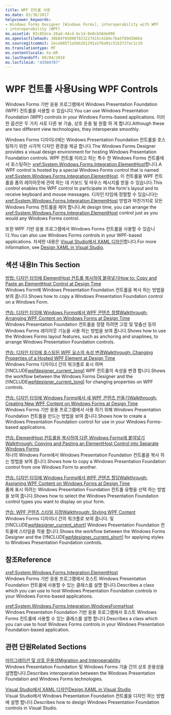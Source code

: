 ```yaml
---
title: WPF 컨트롤 사용
ms.date: 03/30/2017
helpviewer_keywords:
- Windows Forms Designer [Windows Forms], interoperability with WPF
- interoperability [WPF]
ms.assetid: 03c85dce-26ad-44cd-bc1d-8e0cb56de096
ms.openlocfilehash: 30b84f05898f823227415c410dc7ba5f89d58664
ms.sourcegitcommit: 2eceb05f1a5bb261291a1f6a91c5153727ac1c19
ms.translationtype: MT
ms.contentlocale: ko-KR
ms.lasthandoff: 09/04/2018
ms.locfileid: "43504707"
---
```

# <a name="using-wpf-controls"></a><span data-ttu-id="ee446-102">WPF 컨트롤 사용</span><span class="sxs-lookup"><span data-stu-id="ee446-102">Using WPF Controls</span></span>
<span data-ttu-id="ee446-103">Windows Forms 기반 응용 프로그램에서 Windows Presentation Foundation (WPF) 컨트롤을 사용할 수 있습니다.</span><span class="sxs-lookup"><span data-stu-id="ee446-103">You can use Windows Presentation Foundation (WPF) controls in your Windows Forms-based applications.</span></span> <span data-ttu-id="ee446-104">이러한 옵션은 두 가지 서로 다른 뷰 기술, 상호 운용 될 원활 하 게 합니다.</span><span class="sxs-lookup"><span data-stu-id="ee446-104">Although these are two different view technologies, they interoperate smoothly.</span></span>  
  
 <span data-ttu-id="ee446-105">Windows Forms 디자이너에는 Windows Presentation Foundation 컨트롤을 호스팅하기 위한 시각적 디자인 환경을 제공 합니다.</span><span class="sxs-lookup"><span data-stu-id="ee446-105">The Windows Forms Designer provides a visual design environment for hosting Windows Presentation Foundation controls.</span></span> <span data-ttu-id="ee446-106">WPF 컨트롤 이라고 하는 특수 한 Windows Forms 컨트롤에서 호스팅하는 <xref:System.Windows.Forms.Integration.ElementHost>합니다.</span><span class="sxs-lookup"><span data-stu-id="ee446-106">A WPF control is hosted by a special Windows Forms control that is named <xref:System.Windows.Forms.Integration.ElementHost>.</span></span> <span data-ttu-id="ee446-107">이 컨트롤을 WPF 컨트롤을 폼의 레이아웃에 관여 하는 데 키보드 및 마우스 메시지를 받을 수 있습니다.</span><span class="sxs-lookup"><span data-stu-id="ee446-107">This control enables the WPF control to participate in the form's layout and to receive keyboard and mouse messages.</span></span> <span data-ttu-id="ee446-108">디자인 타임에 정렬할 수 있습니다는 <xref:System.Windows.Forms.Integration.ElementHost> 방법과 마찬가지로 모든 Windows Forms 컨트롤을 제어 합니다.</span><span class="sxs-lookup"><span data-stu-id="ee446-108">At design time, you can arrange the <xref:System.Windows.Forms.Integration.ElementHost> control just as you would any Windows Forms control.</span></span>  
  
 <span data-ttu-id="ee446-109">또한 WPF 기반 응용 프로그램에서 Windows Forms 컨트롤을 사용할 수 있습니다.</span><span class="sxs-lookup"><span data-stu-id="ee446-109">You can also use Windows Forms controls in your WPF-based applications.</span></span> <span data-ttu-id="ee446-110">자세한 내용은 [Visual Studio에서 XAML 디자인](/visualstudio/designers/designing-xaml-in-visual-studio)합니다.</span><span class="sxs-lookup"><span data-stu-id="ee446-110">For more information, see [Design XAML in Visual Studio](/visualstudio/designers/designing-xaml-in-visual-studio).</span></span>  
  
## <a name="in-this-section"></a><span data-ttu-id="ee446-111">섹션 내용</span><span class="sxs-lookup"><span data-stu-id="ee446-111">In This Section</span></span>  
 [<span data-ttu-id="ee446-112">방법: 디자인 타임에 ElementHost 컨트롤 복사하여 붙여넣기</span><span class="sxs-lookup"><span data-stu-id="ee446-112">How to: Copy and Paste an ElementHost Control at Design Time</span></span>](../../../../docs/framework/winforms/advanced/how-to-copy-and-paste-an-elementhost-control-at-design-time.md)  
 <span data-ttu-id="ee446-113">Windows Form에 Windows Presentation Foundation 컨트롤을 복사 하는 방법을 보여 줍니다.</span><span class="sxs-lookup"><span data-stu-id="ee446-113">Shows how to copy a Windows Presentation Foundation control on a Windows Form.</span></span>  
  
 [<span data-ttu-id="ee446-114">연습: 디자인 타임에 Windows Forms에서 WPF 콘텐츠 정렬</span><span class="sxs-lookup"><span data-stu-id="ee446-114">Walkthrough: Arranging WPF Content on Windows Forms at Design Time</span></span>](../../../../docs/framework/winforms/advanced/walkthrough-arranging-wpf-content-on-windows-forms-at-design-time.md)  
 <span data-ttu-id="ee446-115">Windows Presentation Foundation 컨트롤을 정렬 하려면 고정 및 맞춤선 등의 Windows Forms 레이아웃 기능을 사용 하는 방법을 보여 줍니다.</span><span class="sxs-lookup"><span data-stu-id="ee446-115">Shows how to use the Windows Forms layout features, such as anchoring and snaplines, to arrange Windows Presentation Foundation controls.</span></span>  
  
 [<span data-ttu-id="ee446-116">연습: 디자인 타임에 호스팅된 WPF 요소의 속성 변경</span><span class="sxs-lookup"><span data-stu-id="ee446-116">Walkthrough: Changing Properties of a Hosted WPF Element at Design Time</span></span>](../../../../docs/framework/winforms/advanced/walkthrough-changing-properties-of-a-hosted-wpf-element-at-design-time.md)  
 <span data-ttu-id="ee446-117">Windows Forms 디자이너 간의 워크플로 표시 하며 [!INCLUDE[wpfdesigner_current_long](../../../../includes/wpfdesigner-current-long-md.md)] WPF 컨트롤의 속성을 변경 합니다.</span><span class="sxs-lookup"><span data-stu-id="ee446-117">Shows the workflow between the Windows Forms Designer and the [!INCLUDE[wpfdesigner_current_long](../../../../includes/wpfdesigner-current-long-md.md)] for changing properties on WPF controls.</span></span>  
  
 [<span data-ttu-id="ee446-118">연습: 디자인 타임에 Windows Forms에서 새 WPF 콘텐츠 만들기</span><span class="sxs-lookup"><span data-stu-id="ee446-118">Walkthrough: Creating New WPF Content on Windows Forms at Design Time</span></span>](../../../../docs/framework/winforms/advanced/walkthrough-creating-new-wpf-content-on-windows-forms-at-design-time.md)  
 <span data-ttu-id="ee446-119">Windows Forms 기반 응용 프로그램에서 사용 하기 위해 Windows Presentation Foundation 컨트롤을 만드는 방법을 보여 줍니다.</span><span class="sxs-lookup"><span data-stu-id="ee446-119">Shows how to create a Windows Presentation Foundation control for use in your Windows Forms-based applications.</span></span>  
  
 [<span data-ttu-id="ee446-120">연습: ElementHost 컨트롤을 복사하여 다른 Windows Forms에 붙여넣기</span><span class="sxs-lookup"><span data-stu-id="ee446-120">Walkthrough: Copying and Pasting an ElementHost Control into Separate Windows Forms</span></span>](../../../../docs/framework/winforms/advanced/copy--paste-an-elementhost-control-into-forms.md)  
 <span data-ttu-id="ee446-121">하나의 Windows Form에서 Windows Presentation Foundation 컨트롤을 복사 하는 방법을 보여 줍니다.</span><span class="sxs-lookup"><span data-stu-id="ee446-121">Shows how to copy a Windows Presentation Foundation control from one Windows Form to another.</span></span>  
  
 [<span data-ttu-id="ee446-122">연습: 디자인 타임에 Windows Forms에서 WPF 콘텐츠 할당</span><span class="sxs-lookup"><span data-stu-id="ee446-122">Walkthrough: Assigning WPF Content on Windows Forms at Design Time</span></span>](../../../../docs/framework/winforms/advanced/walkthrough-assigning-wpf-content-on-windows-forms-at-design-time.md)  
 <span data-ttu-id="ee446-123">폼에 표시 하려는 Windows Presentation Foundation 컨트롤 유형을 선택 하는 방법을 보여 줍니다.</span><span class="sxs-lookup"><span data-stu-id="ee446-123">Shows how to select the Windows Presentation Foundation control types you want to display on your form.</span></span>  
  
 [<span data-ttu-id="ee446-124">연습: WPF 콘텐츠 스타일 지정</span><span class="sxs-lookup"><span data-stu-id="ee446-124">Walkthrough: Styling WPF Content</span></span>](../../../../docs/framework/winforms/advanced/walkthrough-styling-wpf-content.md)  
 <span data-ttu-id="ee446-125">Windows Forms 디자이너 간의 워크플로 보여 줍니다. 및 [!INCLUDE[wpfdesigner_current_short](../../../../includes/wpfdesigner-current-short-md.md)] Windows Presentation Foundation 컨트롤에 스타일을 적용 합니다.</span><span class="sxs-lookup"><span data-stu-id="ee446-125">Shows the workflow between the Windows Forms Designer and the [!INCLUDE[wpfdesigner_current_short](../../../../includes/wpfdesigner-current-short-md.md)] for applying styles to Windows Presentation Foundation controls.</span></span>  
  
## <a name="reference"></a><span data-ttu-id="ee446-126">참조</span><span class="sxs-lookup"><span data-stu-id="ee446-126">Reference</span></span>  
 <xref:System.Windows.Forms.Integration.ElementHost>  
 <span data-ttu-id="ee446-127">Windows Forms 기반 응용 프로그램에서 호스트 Windows Presentation Foundation 컨트롤에 사용할 수 있는 클래스를 설명 합니다.</span><span class="sxs-lookup"><span data-stu-id="ee446-127">Describes a class which you can use to host Windows Presentation Foundation controls in your Windows Forms-based applications.</span></span>  
  
 <xref:System.Windows.Forms.Integration.WindowsFormsHost>  
 <span data-ttu-id="ee446-128">Windows Presentation Foundation 기반 응용 프로그램에서 호스트 Windows Forms 컨트롤에 사용할 수 있는 클래스를 설명 합니다.</span><span class="sxs-lookup"><span data-stu-id="ee446-128">Describes a class which you can use to host Windows Forms controls in your Windows Presentation Foundation-based application.</span></span>  
  
## <a name="related-sections"></a><span data-ttu-id="ee446-129">관련 단원</span><span class="sxs-lookup"><span data-stu-id="ee446-129">Related Sections</span></span>  
 [<span data-ttu-id="ee446-130">마이그레이션 및 상호 운용성</span><span class="sxs-lookup"><span data-stu-id="ee446-130">Migration and Interoperability</span></span>](../../../../docs/framework/wpf/advanced/migration-and-interoperability.md)  
 <span data-ttu-id="ee446-131">Windows Presentation Foundation 및 Windows Forms 기술 간의 상호 운용성을 설명합니다.</span><span class="sxs-lookup"><span data-stu-id="ee446-131">Describes interoperation between the Windows Presentation Foundation and Windows Forms technologies.</span></span>  
  
 [<span data-ttu-id="ee446-132">Visual Studio에서 XAML 디자인</span><span class="sxs-lookup"><span data-stu-id="ee446-132">Design XAML in Visual Studio</span></span>](/visualstudio/designers/designing-xaml-in-visual-studio)  
 <span data-ttu-id="ee446-133">Visual Studio에서 Windows Presentation Foundation 컨트롤을 디자인 하는 방법에 설명 합니다.</span><span class="sxs-lookup"><span data-stu-id="ee446-133">Describes how to design Windows Presentation Foundation controls in Visual Studio.</span></span>
